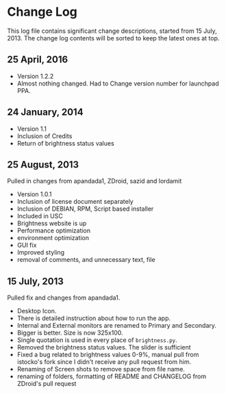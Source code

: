 # Change Log

This log file contains significant change descriptions, started from 15 July, 2013. The change log contents will be sorted to keep the latest ones at top.

## 25 April, 2016
- Version 1.2.2
- Almost nothing changed. Had to Change version number for launchpad PPA.

## 24 January, 2014
- Version 1.1
- Inclusion of Credits
- Return of brightness status values
## 25 August, 2013

Pulled in changes from apandada1, ZDroid, sazid and lordamit

- Version 1.0.1
- Inclusion of license document separately
- Inclusion of DEBIAN, RPM, Script based installer
- Included in USC 
- Brightness website is up
- Performance optimization
- environment optimization
- GUI fix
- Improved styling
- removal of comments, and unnecessary text, file

## 15 July, 2013

Pulled fix and changes from apandada1.
- Desktop Icon.
- There is detailed instruction about how to run the app.
- Internal and External monitors are renamed to Primary and Secondary.
- Bigger is better. Size is now 325x100.
- Single quotation is used in every place of `brightness.py`.
- Removed the brightness status values. The slider is sufficient
- Fixed a bug related to brightness values 0-9%, manual pull from istocko's fork since I didn't receive any pull request from him.
- Renaming of Screen shots to remove space from file name.
- renaming of folders, formatting of README and CHANGELOG from ZDroid's pull request
